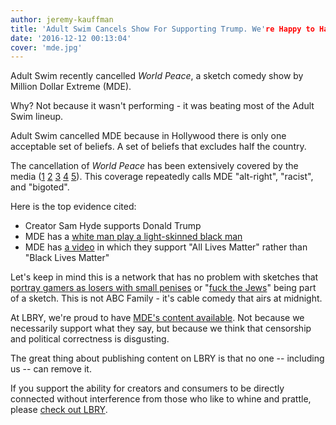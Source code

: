 ```yaml
---
author: jeremy-kauffman
title: 'Adult Swim Cancels Show For Supporting Trump. We're Happy to Have Them.'
date: '2016-12-12 00:13:04'
cover: 'mde.jpg'
---
```

Adult Swim recently cancelled *World Peace*, a sketch comedy show by Million Dollar Extreme (MDE).

Why? Not because it wasn't performing - it was beating most of the Adult Swim lineup.

Adult Swim cancelled MDE because in Hollywood there is only one acceptable set of beliefs. A set of beliefs that excludes half the country.

The cancellation of *World Peace* has been extensively covered by the media ([1](http://www.rollingstone.com/tv/news/adult-swim-cancels-controversial-million-dollar-extreme-w454098) [2](http://www.avclub.com/article/adult-swim-cancels-alt-right-sketch-show-million-d-246917) [3](http://splitsider.com/2016/12/adult-swim-cancels-its-alt-right-show-million-dollar-extreme/) [4](http://www.huffingtonpost.com/entry/million-dollar-extreme-canceled_us_5846d60ce4b02f60b024d57a) [5](http://flavorwire.com/595176/adult-swim-axes-alt-right-show-million-dollar-extreme-presents-world-peace)). This coverage repeatedly calls MDE "alt-right", "racist", and "bigoted".

Here is the top evidence cited:

  - Creator Sam Hyde supports Donald Trump
  - MDE has a [white man play a light-skinned black man](https://www.youtube.com/watch?v=ut6GZVZFk6A)
  - MDE has [a video](https://www.youtube.com/watch?v=js0JutcAJj0) in which they support "All Lives Matter" rather than "Black Lives Matter"

Let's keep in mind this is a network that has no problem with sketches that [portray gamers as losers with small penises](https://www.youtube.com/watch?v=A21wxZKiao8) or "[fuck the Jews](https://www.youtube.com/watch?v=UghYCVZAjbM)" being part of a sketch. This is not ABC Family - it's cable comedy that airs at midnight.

At LBRY, we're proud to have [MDE's content available](https://lbry.com/news/mde-on-lbry). Not because we necessarily support what they say, but because we think that censorship and political correctness is disgusting.

The great thing about publishing content on LBRY is that no one -- including us -- can remove it.

If you support the ability for creators and consumers to be directly connected without interference from those who like to whine and prattle, please [check out LBRY](https://lbry.com/get).
